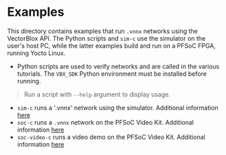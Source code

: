 # Examples

This directory contains examples that run `.vnnx` networks using the VectorBlox API. The Python scripts and `sim-c` use the simulator on the user's host PC, while the latter examples build and run on a PFSoC FPGA, running Yocto Linux.

- Python scripts are used to verify networks and are called in the various tutorials. The `VBX_SDK` Python environment must be installed before running. 
 > Run a script with `--help` argument to display usage.
- `sim-c` runs a '.vnnx' network using the simulator. Additional information [here](./sim-c)
- `soc-c` runs a `.vnnx` network on the PFSoC Video Kit. Additional information [here](./soc-c)
- `soc-video-c` runs a video demo on the PFSoC Video Kit. Additional information [here](./soc-video-c)
